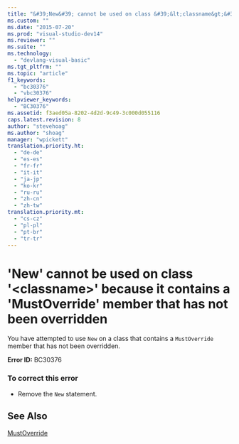 ```yaml
---
title: "&#39;New&#39; cannot be used on class &#39;&lt;classname&gt;&#39; because it contains a &#39;MustOverride&#39; member that has not been overridden | Microsoft Docs"
ms.custom: ""
ms.date: "2015-07-20"
ms.prod: "visual-studio-dev14"
ms.reviewer: ""
ms.suite: ""
ms.technology: 
  - "devlang-visual-basic"
ms.tgt_pltfrm: ""
ms.topic: "article"
f1_keywords: 
  - "bc30376"
  - "vbc30376"
helpviewer_keywords: 
  - "BC30376"
ms.assetid: f3aed05a-8202-4d2d-9c49-3c000d055116
caps.latest.revision: 8
author: "stevehoag"
ms.author: "shoag"
manager: "wpickett"
translation.priority.ht: 
  - "de-de"
  - "es-es"
  - "fr-fr"
  - "it-it"
  - "ja-jp"
  - "ko-kr"
  - "ru-ru"
  - "zh-cn"
  - "zh-tw"
translation.priority.mt: 
  - "cs-cz"
  - "pl-pl"
  - "pt-br"
  - "tr-tr"
---
```

# &#39;New&#39; cannot be used on class &#39;&lt;classname&gt;&#39; because it contains a &#39;MustOverride&#39; member that has not been overridden
You have attempted to use `New` on a class that contains a `MustOverride` member that has not been overridden.  
  
 **Error ID:** BC30376  
  
### To correct this error  
  
-   Remove the `New` statement.  
  
## See Also  
 [MustOverride](../../visual-basic/language-reference/modifiers/mustoverride.md)